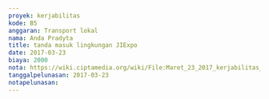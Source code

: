 ```yaml
---
proyek: kerjabilitas
kode: B5
anggaran: Transport lokal
nama: Anda Pradyta
title: tanda masuk lingkungan JIExpo
date: 2017-03-23
biaya: 2000
nota: https://wiki.ciptamedia.org/wiki/File:Maret_23_2017_kerjabilitas_B5_parkir_anda782.jpg
tanggalpelunasan: 2017-03-23
notapelunasan:
---
```

